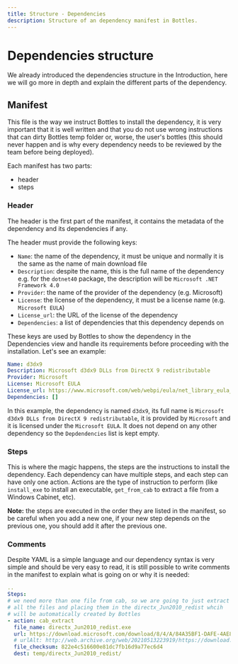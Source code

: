 ```yaml
---
title: Structure - Dependencies
description: Structure of an dependency manifest in Bottles.
---
```


# Dependencies structure
We already introduced the dependencies structure in the Introduction, here we
will go more in depth and explain the different parts of the dependency.

## Manifest
This file is the way we instruct Bottles to install the dependency, it is very
important that it is well written and that you do not use wrong instructions 
that can dirty Bottles temp folder or, worse, the user's bottles (this should 
never happen and is why every dependency needs to be reviewed by the team
before being deployed).

Each manifest has two parts:
- header
- steps

### Header
The header is the first part of the manifest, it contains the metadata of the
dependency and its dependencies if any.

The header must provide the following keys:
- `Name`: the name of the dependency, it must be unique and normally it is the
  same as the name of main download file
- `Description`: despite the name, this is the full name of the dependency
  e.g. for the `dotnet40` package, the description will be `Microsoft .NET Framework 4.0`
- `Provider`: the name of the provider of the dependency (e.g. Microsoft)
- `License`: the license of the dependency, it must be a license name
    (e.g. `Microsoft EULA`)
- `License_url`: the URL of the license of the dependency
- `Dependencies`: a list of dependencies that this dependency depends on

These keys are used by Bottles to show the dependency in the Dependencies view
and handle its requirements before proceeding with the installation. Let's see
an example:

```yaml
Name: d3dx9
Description: Microsoft d3dx9 DLLs from DirectX 9 redistributable
Provider: Microsoft
License: Microsoft EULA
License_url: https://www.microsoft.com/web/webpi/eula/net_library_eula_enu.htm
Dependencies: []
```

In this example, the dependency is named `d3dx9`, its full name is 
`Microsoft d3dx9 DLLs from DirectX 9 redistributable`, it is provided by
`Microsoft` and it is licensed under the `Microsoft EULA`. It does not depend
on any other dependency so the `Depdendencies` list is kept empty.

### Steps
This is where the magic happens, the steps are the instructions to install the
dependency. Each dependency can have multiple steps, and each step can have
only one action. Actions are the type of instruction to perform (like `install_exe` to install an executable, `get_from_cab` to extract a file from a Windows Cabinet, etc).

**Note:** the steps are executed in the order they are listed in the manifest,
so be careful when you add a new one, if your new step depends on the previous
one, you should add it after the previous one.

### Comments
Despite YAML is a simple language and our dependency syntax is very simple and
should be very easy to read, it is still possible to write comments in the
manifest to explain what is going on or why it is needed:

```yaml
..
Steps:
# we need more than one file from cab, so we are going to just extract
# all the files and placing them in the directx_Jun2010_redist whcih
# will be automatically created by Bottles
- action: cab_extract
  file_name: directx_Jun2010_redist.exe
  url: https://download.microsoft.com/download/8/4/A/84A35BF1-DAFE-4AE8-82AF-AD2AE20B6B14/directx_Jun2010_redist.exe
  # urlAlt: http://web.archive.org/web/20210513223919/https://download.microsoft.com/download/8/4/A/84A35BF1-DAFE-4AE8-82AF-AD2AE20B6B14/directx_Jun2010_redist.exe
  file_checksum: 822e4c516600e81dc7fb16d9a77ec6d4
  dest: temp/directx_Jun2010_redist/
```
